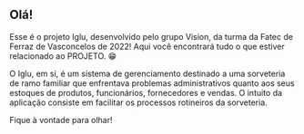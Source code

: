 ## Olá!

Esse é o projeto Iglu, desenvolvido pelo grupo Vision, da turma da Fatec de Ferraz de Vasconcelos de 2022!
Aqui você encontrará tudo o que estiver relacionado ao PROJETO. 😁

O Iglu, em si, é um sistema de gerenciamento destinado a uma sorveteria de ramo familiar que enfrentava problemas administrativos quanto aos seus estoques de produtos,
funcionários, fornecedores e vendas. O intuito da aplicação consiste em facilitar os processos rotineiros da sorveteria.

Fique à vontade para olhar!
